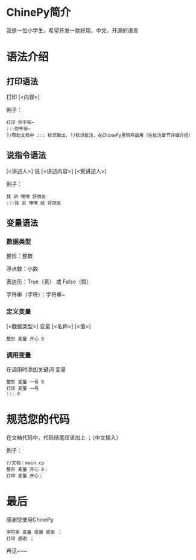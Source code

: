 # ChinePy简介

我是一位小学生，希望开发一款好用，中文、开源的语言

# 语法介绍

## 打印语法

打印 [<内容>]

例子：

```ChinePy
打印 你干嘛~
:::你干嘛~
?/帮助文档中 ::: 标识输出，?/标识批注，在ChinePy里同样适用（在批注章节详细介绍）
```



## 说指令语法

[<讲述人>] 说 [<讲述内容>] [<受讲述人>]

例子：

```ChinePy
我 讲 嘿嘿 好朋友
:::我 说 嘿嘿 给 好朋友
```



## 变量语法

### 数据类型

整形：整数

浮点数：小数

表达形：True（真） 或 False（假）

字符串（字符）：字符串~

### 定义变量

[<数据类型>] 变量 [<名称>] [<值>]

```ChinePy
整形 变量 开心 8
```

### 调用变量

在调用时添加关键词 变量

```ChinePy
整形 变量 一号 8
打印 变量 一号
::: 8
```



# 规范您的代码

在文档代码中，代码结尾应该加上 ；（中文输入）

例子：

```ChinePy
?/文档：main.cp
整形 变量 开心 8；
打印 变量 开心；
```

# 最后
感谢您使用ChinePy
```ChinePy
字符串 变量 感谢 感谢 ；
打印 感谢 ；
```
再见~~~
